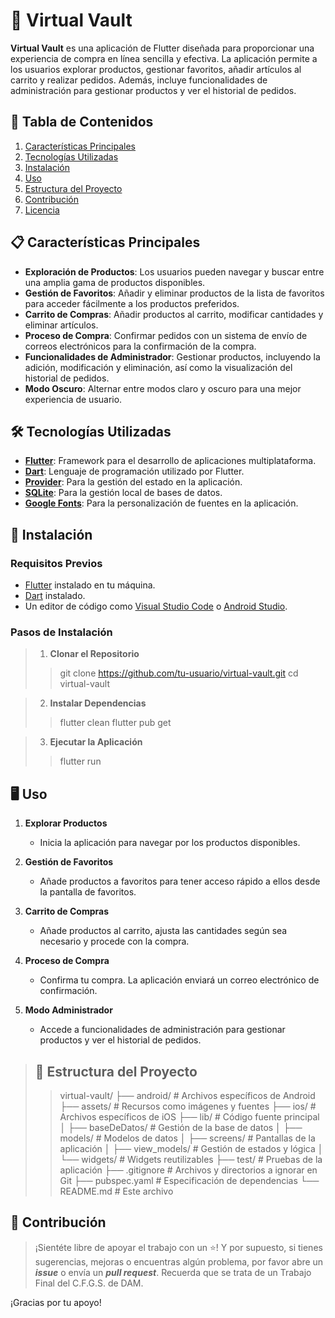 # 📱 Virtual Vault

**Virtual Vault** es una aplicación de Flutter diseñada para proporcionar una experiencia de compra en línea sencilla y efectiva. La aplicación permite a los usuarios explorar productos, gestionar favoritos, añadir artículos al carrito y realizar pedidos. Además, incluye funcionalidades de administración para gestionar productos y ver el historial de pedidos.

## 📂 Tabla de Contenidos

1. [Características Principales](#características-principales)
2. [Tecnologías Utilizadas](#tecnologías-utilizadas)
3. [Instalación](#instalación)
4. [Uso](#uso)
5. [Estructura del Proyecto](#estructura-del-proyecto)
6. [Contribución](#contribución)
7. [Licencia](#licencia)

## 📋 Características Principales

* **Exploración de Productos**: Los usuarios pueden navegar y buscar entre una amplia gama de productos disponibles.
* **Gestión de Favoritos**: Añadir y eliminar productos de la lista de favoritos para acceder fácilmente a los productos preferidos.
* **Carrito de Compras**: Añadir productos al carrito, modificar cantidades y eliminar artículos.
* **Proceso de Compra**: Confirmar pedidos con un sistema de envío de correos electrónicos para la confirmación de la compra.
* **Funcionalidades de Administrador**: Gestionar productos, incluyendo la adición, modificación y eliminación, así como la visualización del historial de pedidos.
* **Modo Oscuro**: Alternar entre modos claro y oscuro para una mejor experiencia de usuario.

## 🛠️ Tecnologías Utilizadas

- **[Flutter](https://flutter.dev/)**: Framework para el desarrollo de aplicaciones multiplataforma.
- **[Dart](https://dart.dev/)**: Lenguaje de programación utilizado por Flutter.
- **[Provider](https://pub.dev/packages/provider)**: Para la gestión del estado en la aplicación.
- **[SQLite](https://pub.dev/packages/sqflite)**: Para la gestión local de bases de datos.
- **[Google Fonts](https://pub.dev/packages/google_fonts)**: Para la personalización de fuentes en la aplicación.

## 🚀 Instalación

### Requisitos Previos

- [Flutter](https://flutter.dev/docs/get-started/install) instalado en tu máquina.
- [Dart](https://dart.dev/get-dart) instalado.
- Un editor de código como [Visual Studio Code](https://code.visualstudio.com/) o [Android Studio](https://developer.android.com/studio).

### Pasos de Instalación

> 1. **Clonar el Repositorio**
>
>>git clone https://github.com/tu-usuario/virtual-vault.git
>>cd virtual-vault

>2. **Instalar Dependencias**
>
>>flutter clean
>>flutter pub get

>3. **Ejecutar la Aplicación**
>
>>flutter run

## 🖥️ Uso

1. **Explorar Productos**
   * Inicia la aplicación para navegar por los productos disponibles.

2. **Gestión de Favoritos**
   * Añade productos a favoritos para tener acceso rápido a ellos desde la pantalla de favoritos.

3. **Carrito de Compras**
   * Añade productos al carrito, ajusta las cantidades según sea necesario y procede con la compra.

4. **Proceso de Compra**
   * Confirma tu compra. La aplicación enviará un correo electrónico de confirmación.

5. **Modo Administrador**
   * Accede a funcionalidades de administración para gestionar productos y ver el historial de pedidos.

>## 📁 Estructura del Proyecto
>
>>virtual-vault/
>>├── android/                  # Archivos específicos de Android
>>├── assets/                   # Recursos como imágenes y fuentes
>>├── ios/                      # Archivos específicos de iOS
>>├── lib/                      # Código fuente principal
>>│   ├── baseDeDatos/          # Gestión de la base de datos
>>│   ├── models/               # Modelos de datos
>>│   ├── screens/              # Pantallas de la aplicación
>>│   ├── view_models/          # Gestión de estados y lógica
>>│   └── widgets/              # Widgets reutilizables
>>├── test/                     # Pruebas de la aplicación
>>├── .gitignore                # Archivos y directorios a ignorar en Git
>>├── pubspec.yaml              # Especificación de dependencias
>>└── README.md                 # Este archivo

## 🤝 Contribución

> ¡Sientéte libre de apoyar el trabajo con un ⭐! Y por supuesto, si tienes sugerencias, mejoras o encuentras algún problema, por favor abre un ***issue*** o envía un ***pull request***.
Recuerda que se trata de un Trabajo Final del C.F.G.S. de DAM.

¡Gracias por tu apoyo!

